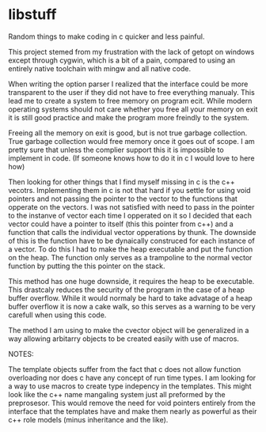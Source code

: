 libstuff
========

Random things to make coding in c quicker and less painful.

This project stemed from my frustration with the lack of getopt
on windows except through cygwin, which  is a bit of a pain, compared
to using an entirely native toolchain with mingw and all native code.

When writing the option parser I realized that the interface could be
more transparent to the user if they did not have to free everything
manualy. This lead me to create a system to free memory on program
ecit. While modern operating systems should not care whether you free
all your memory on exit it is still good practice and make the program
more freindly to the system. 

Freeing all the memory on exit is good, but is not true garbage
collection. True garbage collection would free memory once it goes
out of scope. I am pretty sure that unless the complier support
this it is impossible to implement in code. (If someone knows how to
do it in c I would love to here how)

Then looking for other things that I find myself missing in c is
the c++ vecotrs. Implementing them in c is not that hard if you
settle for using void pointers and not passing the pointer to the
vector to the functions that opperate on the vectors. I was not
satisfied with need to pass in the pointer to the instanve of vector
each time I opperated on it so I decided that each vector could have
a pointer to itself (this this pointer from c++) and a function that
calls the individual vector opperations by thunk. The downside of
this is the function have to be dynaically construced for each instance
of a vector. To do this I had to make the heap executable and put the
function on the heap. The function only serves as a trampoline to the
normal vector function by putting the this pointer on the stack.

This method has one huge downside, it requires the heap to be executable.
This drastcaly reduces the security of the program in the case of a heap
buffer overflow. While it would normaly be hard to take advatage of a
heap buffer overflow it is now a cake walk, so this serves as a warning
to be very carefull when using this code.

The method I am using to make the cvector object will be generalized in
a way allowing arbitarry objects to be created easily with use of macros.


NOTES:

The template objects suffer from the fact that c does not allow function
overloading nor does c have any concept of run time types. I am looking
for a way to use macros to create type indepency in the templates. This
might look like the c++ name mangaling system just all preformed by the
preprosesor. This would remove the need for void pointers entirely from
the interface that the templates have and make them nearly as powerful
as their c++ role models (minus inheritance and the like).

